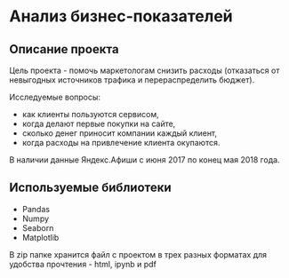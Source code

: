 # Анализ бизнес-показателей

## Описание проекта

Цель проекта - помочь маркетологам снизить расходы (отказаться от невыгодных источников трафика и перераспределить бюджет).

Исследуемые вопросы:

* как клиенты пользуются сервисом,
* когда делают первые покупки на сайте,
* сколько денег приносит компании каждый клиент,
* когда расходы на привлечение клиента окупаются.

В наличии данные Яндекс.Афиши с июня 2017 по конец мая 2018 года.

## Используемые библиотеки

* Pandas
* Numpy
* Seaborn
* Matplotlib

В zip папке хранится файл с проектом в трех разных форматах для удобства прочтения - html, ipynb и pdf
